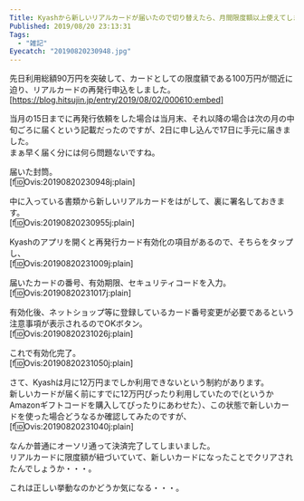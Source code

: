 ```yaml
---
Title: Kyashから新しいリアルカードが届いたので切り替えたら、月間限度額以上使えてしまった話
Published: 2019/08/20 23:13:31
Tags:
  - "雑記"
Eyecatch: "20190820230948.jpg"
---
```

先日利用総額90万円を突破して、カードとしての限度額である100万円が間近に迫り、リアルカードの再発行申込をしました。  
[https://blog.hitsujin.jp/entry/2019/08/02/000610:embed]

当月の15日までに再発行依頼をした場合は当月末、それ以降の場合は次の月の中旬ごろに届くという記載だったのですが、2日に申し込んで17日に手元に届きました。  
まぁ早く届く分には何ら問題ないですね。  

届いた封筒。  
[f:id:Ovis:20190820230948j:plain]



中に入っている書類から新しいリアルカードをはがして、裏に署名しておきます。  
[f:id:Ovis:20190820230955j:plain]



Kyashのアプリを開くと再発行カード有効化の項目があるので、そちらをタップし、  
[f:id:Ovis:20190820231009j:plain]



届いたカードの番号、有効期限、セキュリティコードを入力。  
[f:id:Ovis:20190820231017j:plain]



有効化後、ネットショップ等に登録しているカード番号変更が必要であるという注意事項が表示されるのでOKボタン。   
[f:id:Ovis:20190820231026j:plain]



これで有効化完了。  
[f:id:Ovis:20190820231050j:plain]



さて、Kyashは月に12万円までしか利用できないという制約があります。  
新しいカードが届く前にすでに12万円ぴったり利用していたので(というかAmazonギフトコードを購入してぴったりにあわせた）、この状態で新しいカードを使った場合どうなるか確認してみたのですが、  
[f:id:Ovis:20190820231040j:plain]



なんか普通にオーソリ通って決済完了してしまいました。  
リアルカードに限度額が紐づいていて、新しいカードになったことでクリアされたんでしょうか・・・。  

これは正しい挙動なのかどうか気になる・・・。